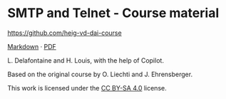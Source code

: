 [markdown]: https://github.com/heig-vd-dai-course/heig-vd-dai-course/blob/main/11-smtp-and-telnet/COURSE_MATERIAL.md
[pdf]: https://heig-vd-dai-course.github.io/heig-vd-dai-course/11-smtp-and-telnet/11-smtp-and-telnet-course-material.pdf
[license]: https://github.com/heig-vd-dai-course/heig-vd-dai-course/blob/main/LICENSE.md

# SMTP and Telnet - Course material

<https://github.com/heig-vd-dai-course>

[Markdown][markdown] · [PDF][pdf]

L. Delafontaine and H. Louis, with the help of Copilot.

Based on the original course by O. Liechti and J. Ehrensberger.

This work is licensed under the [CC BY-SA 4.0][license] license.

